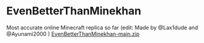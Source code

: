 # EvenBetterThanMinekhan
Most accurate online Minecraft replica so far (edit: Made by @Lax1dude and @Ayunami2000 )
[EvenBetterThanMinekhan-main.zip](https://github.com/xShockwavex/EvenBetterThanMinekhan/files/10739002/EvenBetterThanMinekhan-main.zip)
